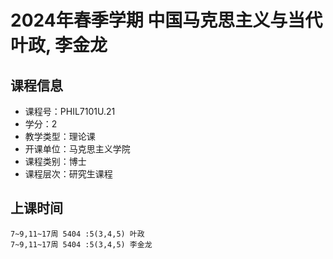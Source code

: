 # 2024年春季学期 中国马克思主义与当代 叶政, 李金龙






## 课程信息

- 课程号：PHIL7101U.21
- 学分：2
- 教学类型：理论课
- 开课单位：马克思主义学院
- 课程类别：博士
- 课程层次：研究生课程

## 上课时间

```
7~9,11~17周 5404 :5(3,4,5) 叶政
7~9,11~17周 5404 :5(3,4,5) 李金龙
```

